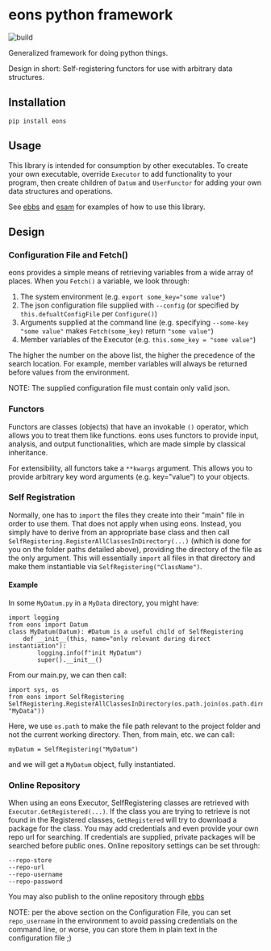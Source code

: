 # eons python framework

![build](https://github.com/eons-dev/eons/actions/workflows/python-package.yml/badge.svg)

Generalized framework for doing python things.

Design in short: Self-registering functors for use with arbitrary data structures.

## Installation
`pip install eons`

## Usage

This library is intended for consumption by other executables.
To create your own executable, override `Executor` to add functionality to your program, then create children of `Datum` and `UserFunctor` for adding your own data structures and operations.

See [ebbs](https://github.com/eons-dev/ebbs) and [esam](https://github.com/eons-dev/esam) for examples of how to use this library.

## Design

### Configuration File and Fetch()

eons provides a simple means of retrieving variables from a wide array of places. When you `Fetch()` a variable, we look through:
1. The system environment (e.g. `export some_key="some value"`)
2. The json configuration file supplied with `--config` (or specified by `this.defualtConfigFile` per `Configure()`)
3. Arguments supplied at the command line (e.g. specifying `--some-key "some value"` makes `Fetch(some_key)` return `"some value"`)
4. Member variables of the Executor (e.g. `this.some_key = "some value"`)

The higher the number on the above list, the higher the precedence of the search location. For example, member variables will always be returned before values from the environment.

NOTE: The supplied configuration file must contain only valid json.

### Functors

Functors are classes (objects) that have an invokable `()` operator, which allows you to treat them like functions.
eons uses functors to provide input, analysis, and output functionalities, which are made simple by classical inheritance.

For extensibility, all functors take a `**kwargs` argument. This allows you to provide arbitrary key word arguments (e.g. key="value") to your objects.

### Self Registration

Normally, one has to `import` the files they create into their "main" file in order to use them. That does not apply when using eons. Instead, you simply have to derive from an appropriate base class and then call `SelfRegistering.RegisterAllClassesInDirectory(...)` (which is done for you on the folder paths detailed above), providing the directory of the file as the only argument. This will essentially `import` all files in that directory and make them instantiable via `SelfRegistering("ClassName")`.

#### Example

In some `MyDatum.py` in a `MyData` directory, you might have:
```
import logging
from eons import Datum
class MyDatum(Datum): #Datum is a useful child of SelfRegistering
    def __init__(this, name="only relevant during direct instantiation"):
        logging.info(f"init MyDatum")
        super().__init__()
```
From our main.py, we can then call:
```
import sys, os
from eons import SelfRegistering
SelfRegistering.RegisterAllClassesInDirectory(os.path.join(os.path.dirname(os.path.abspath(__file__)), "MyData"))
```
Here, we use `os.path` to make the file path relevant to the project folder and not the current working directory.
Then, from main, etc. we can call:
```
myDatum = SelfRegistering("MyDatum")
```
and we will get a `MyDatum` object, fully instantiated.

### Online Repository

When using an eons Executor, SelfRegistering classes are retrieved with `Executor.GetRegistered(...)`. If the class you are trying to retrieve is not found in the Registered classes, `GetRegistered` will try to download a package for the class.
You may add credentials and even provide your own repo url for searching. If credentials are supplied, private packages will be searched before public ones.
Online repository settings can be set through:
```
--repo-store
--repo-url
--repo-username
--repo-password
```

You may also publish to the online repository through [ebbs](https://github.com/eons-dev/bin_ebbs)

NOTE: per the above section on the Configuration File, you can set `repo_username` in the environment to avoid passing credentials on the command line, or worse, you can store them in plain text in the configuration file ;)
